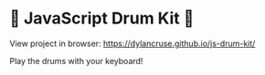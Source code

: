 # 🥁 JavaScript Drum Kit 🎼

View project in browser: https://dylancruse.github.io/js-drum-kit/

Play the drums with your keyboard!
